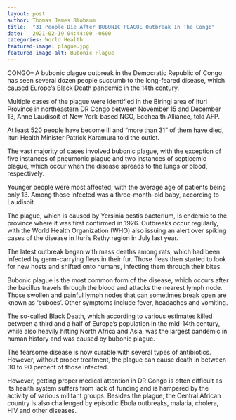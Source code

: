 ```yaml
---
layout: post
author: Thomas James Blobaum 
title:  "31 People Die After BUBONIC PLAGUE Outbreak In The Congo"
date:   2021-02-19 04:44:00 -0600
categories: World Health
featured-image: plague.jpg
featured-image-alt: Bubonic Plague 
---
```

CONGO– A bubonic plague outbreak in the Democratic Republic of Congo has seen several dozen people succumb to the long-feared disease, which caused Europe’s Black Death pandemic in the 14th century.

Multiple cases of the plague were identified in the Biringi area of Ituri Province in northeastern DR Congo between November 15 and December 13, Anne Laudisoit of New York-based NGO, Ecohealth Alliance, told AFP.

At least 520 people have become ill and “more than 31” of them have died, Ituri Health Minister Patrick Karamura told the outlet.

The vast majority of cases involved bubonic plague, with the exception of five instances of pneumonic plague and two instances of septicemic plague, which occur when the disease spreads to the lungs or blood, respectively.

Younger people were most affected, with the average age of patients being only 13. Among those infected was a three-month-old baby, according to Laudisoit.

The plague, which is caused by Yersinia pestis bacterium, is endemic to the province where it was first confirmed in 1926. Outbreaks occur regularly, with the World Health Organization (WHO) also issuing an alert over spiking cases of the disease in Ituri’s Rethy region in July last year.

The latest outbreak began with mass deaths among rats, which had been infected by germ-carrying fleas in their fur. Those fleas then started to look for new hosts and shifted onto humans, infecting them through their bites.

Bubonic plague is the most common form of the disease, which occurs after the bacillus travels through the blood and attacks the nearest lymph node. Those swollen and painful lymph nodes that can sometimes break open are known as ‘buboes’. Other symptoms include fever, headaches and vomiting.

The so-called Black Death, which according to various estimates killed between a third and a half of Europe’s population in the mid-14th century, while also heavily hitting North Africa and Asia, was the largest pandemic in human history and was caused by bubonic plague. 

The fearsome disease is now curable with several types of antibiotics. However, without proper treatment, the plague can cause death in between 30 to 90 percent of those infected.

However, getting proper medical attention in DR Congo is often difficult as its health system suffers from lack of funding and is hampered by the activity of various militant groups. Besides the plague, the Central African country is also challenged by episodic Ebola outbreaks, malaria, cholera, HIV and other diseases.